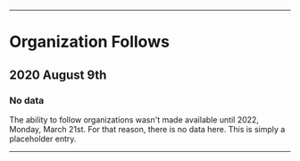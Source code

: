 
***

# Organization Follows

## 2020 August 9th

### No data

The ability to follow organizations wasn't made available until 2022, Monday, March 21st. For that reason, there is no data here. This is simply a placeholder entry.

***
